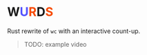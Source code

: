 # W<span style="color: #5454ff">U</span><span style="color: #f74c00">R</span>D<span style="color: #f74c00">S</span>

Rust rewrite of `wc` with an interactive count-up.

> TODO: example video
